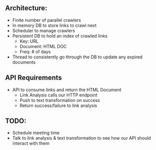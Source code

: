 ## Architecture:
   - Finite number of parallel crawlers
   - In memory DB to store links to crawl next
   - Scheduler to manage crawlers
   - Persistent DB to hold an index of crawled links
      - Key: URL
      - Document: HTML DOC
      - Freq: # of days
   - Thread to consistently go through the DB to update any expired documents


## API Requirements
   - API to consume links and return the HTML Document
      - Link Analysis calls our HTTP endpoint
      - Push to text transformation on success
      - Return success/failure to link analysis


## TODO:
   - Schedule meeting time
   - Talk to link analysis & text transformation to see how our API should interact with them
